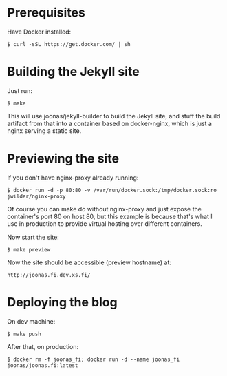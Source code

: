 
Prerequisites
=============

Have Docker installed:

	$ curl -sSL https://get.docker.com/ | sh

Building the Jekyll site
========================

Just run:

	$ make

This will use joonas/jekyll-builder to build the Jekyll site, and stuff the build artifact
from that into a container based on docker-nginx, which is just a nginx serving a static site.

Previewing the site
===================

If you don't have nginx-proxy already running:

	$ docker run -d -p 80:80 -v /var/run/docker.sock:/tmp/docker.sock:ro jwilder/nginx-proxy

Of course you can make do without nginx-proxy and just expose the container's port 80 on host 80,
but this example is because that's what I use in production to provide virtual hosting over different containers.

Now start the site:

	$ make preview

Now the site should be accessible (preview hostname) at:

	http://joonas.fi.dev.xs.fi/

Deploying the blog
==================

On dev machine:

	$ make push

After that, on production:

	$ docker rm -f joonas_fi; docker run -d --name joonas_fi joonas/joonas.fi:latest
